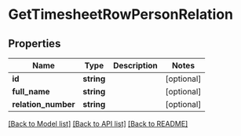 # GetTimesheetRowPersonRelation

## Properties
Name | Type | Description | Notes
------------ | ------------- | ------------- | -------------
**id** | **string** |  | [optional] 
**full_name** | **string** |  | [optional] 
**relation_number** | **string** |  | [optional] 

[[Back to Model list]](../README.md#documentation-for-models) [[Back to API list]](../README.md#documentation-for-api-endpoints) [[Back to README]](../README.md)


